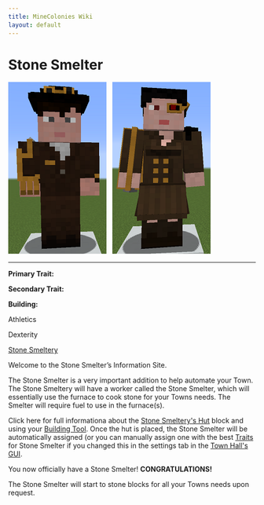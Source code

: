 ```yaml
---
title: MineColonies Wiki
layout: default
---
```

# Stone Smelter

<div class="infobox box text-center">
<img src="../../assets/images/workers/stonesmelter_m.png" alt="Stone Smelter Male" />&nbsp;&nbsp;&nbsp;<img src="../../assets/images/workers/stonesmelter_f.png" alt="Stone Smelter Female" />
<hr />
  <div class="row section-text text-left">
    <div class="col">
      <p><strong>Primary Trait:</strong></p>
      <p><strong>Secondary Trait:</strong></p>
      <p><strong>Building:</strong></p>
    </div>
    <div class="col">
      <p class="traitp">Athletics</p>
      <p class="traits">Dexterity</p>
      <p><a href="../buildings/stonesmeltery">Stone Smeltery</a></p>
    </div>
  </div>
</div>

Welcome to the Stone Smelter’s Information Site.

The Stone Smelter is a very important addition to help automate your Town. The Stone Smeltery will have a worker called the Stone Smelter, which will essentially use the furnace to cook stone for your Towns needs. The Smelter will require fuel to use in the furnace(s).

Click here for full informationa about the [Stone Smeltery's Hut](../buildings/stonesmeltery) block and using your [Building Tool](../items/buildingtool). Once the hut is placed, the Stone Smelter will be automatically assigned (or you can manually assign one with the best  [Traits](../systems/workerinfo) for Stone Smelter if you changed this in the settings tab in the [Town Hall's GUI](../../source/buildings/townhall).

You now officially have a Stone Smelter! **CONGRATULATIONS!**

The Stone Smelter will start to stone blocks for all your Towns needs upon request.
